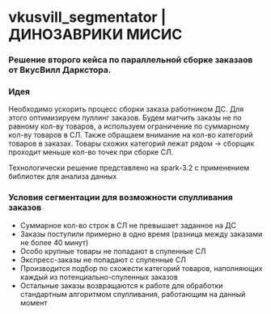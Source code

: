 # vkusvill_segmentator | ДИНОЗАВРИКИ МИСИС

### Решение второго кейса по параллельной сборке заказаов от ВкусВилл Даркстора. 

### Идея

Необходимо ускорить процесс сборки заказа работником ДС. Для этого оптимизируем пуллинг заказов. Будем матчить заказы не по равному кол-ву товаров, а используем ограничение по суммарному кол-ву товаров в СЛ. Также обращаем внимание на кол-во категорий товаров в заказах. Товары схожих категорий лежат рядом -> сборщик проходит меньше кол-во точек при сборке СЛ.

Технологически решение представлено на spark-3.2 c применением библиотек для анализа данных

### Условия сегментации для возможности спулливания заказов 

- Суммарное кол-во строк в СЛ не превышает заданное на ДС
- Заказы поступили примерно в одно время (разница между заказами не более 40 минут)
- Особо крупные товары не попадают в спуленные СЛ
- Экспресс-заказы не попадают с спуленные СЛ
- Производится подбор по схожести категорий товаров, наполняющих каждый из потенциально-спуленных заказов
- Остальные заказы возвращаются к работе для обработки стандартным алгоритмом спулливания, работающим на данный момент 

